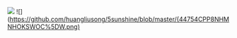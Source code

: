 ![](http://chuantu.biz/t5/46/1484577962x993991850.png)
![](https://github.com/huangliusong/5sunshine/blob/master/(44754CPP8NHMNHOKSWOC%5DW.png)
